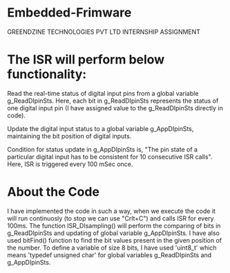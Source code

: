 # Embedded-Frimware
GREENDZINE TECHNOLOGIES PVT LTD INTERNSHIP ASSIGNMENT

# The ISR will perform below functionality:
Read the real-time status of digital input pins from a global variable g_ReadDIpinSts. Here, each bit in g_ReadDIpinSts represents the status of one digital input pin (I have assigned value to the g_ReadDIpinSts directly in code).

Update the digital input status to a global variable g_AppDIpinSts, maintaining the bit position of digital inputs.

Condition for status update in g_AppDIpinSts is, "The pin state of a particular digital input has to be consistent for 10 consecutive ISR calls". Here, ISR is triggered every 100 mSec once.

# About the Code
I have implemented the code in such a way, when we execute the code it will run continuosly (to stop we can use "Crlt+C") and calls ISR for every 100ms. The function ISR_DIsampling() will perform the comparing of bits in g_ReadDIpinSts and updating of global variable g_AppDIpinSts. I have also used bitFind() function to find the bit values present in the given position of the number. To define a variable of size 8 bits, I have used 'uint8_t' which means 'typedef unsigned char' for global variables g_ReadDIpinSts and g_AppDIpinSts.
